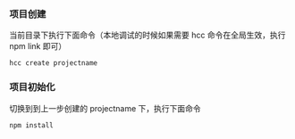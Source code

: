 ### 项目创建

当前目录下执行下面命令（本地调试的时候如果需要 hcc 命令在全局生效，执行 npm link 即可）

```
hcc create projectname
```

### 项目初始化

切换到到上一步创建的 projectname 下，执行下面命令

```
npm install
```

